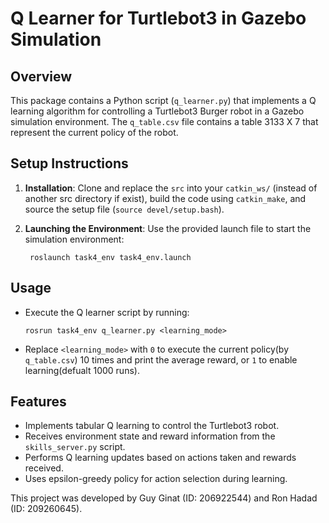 # Q Learner for Turtlebot3 in Gazebo Simulation

## Overview
This package contains a Python script (`q_learner.py`) that implements a Q learning algorithm for controlling a Turtlebot3 Burger robot in a Gazebo simulation environment. The `q_table.csv` file contains a table 3133 X 7 that represent the current policy of the robot.

## Setup Instructions
1. **Installation**: Clone and replace the `src` into your `catkin_ws/` (instead of another src directory if exist), build the code using `catkin_make`, and source the setup file (`source devel/setup.bash`).

2. **Launching the Environment**: Use the provided launch file to start the simulation environment:
   ```
    roslaunch task4_env task4_env.launch
   ```

## Usage
- Execute the Q learner script by running:
    ```
  rosrun task4_env q_learner.py <learning_mode>
    ```
- Replace `<learning_mode>` with `0` to execute the current policy(by `q_table.csv`) 10 times and print the average reward, or `1` to enable learning(defualt 1000 runs).

## Features
- Implements tabular Q learning to control the Turtlebot3 robot.
- Receives environment state and reward information from the `skills_server.py` script.
- Performs Q learning updates based on actions taken and rewards received.
- Uses epsilon-greedy policy for action selection during learning.


This project was developed by Guy Ginat (ID: 206922544) and Ron Hadad (ID: 209260645).
